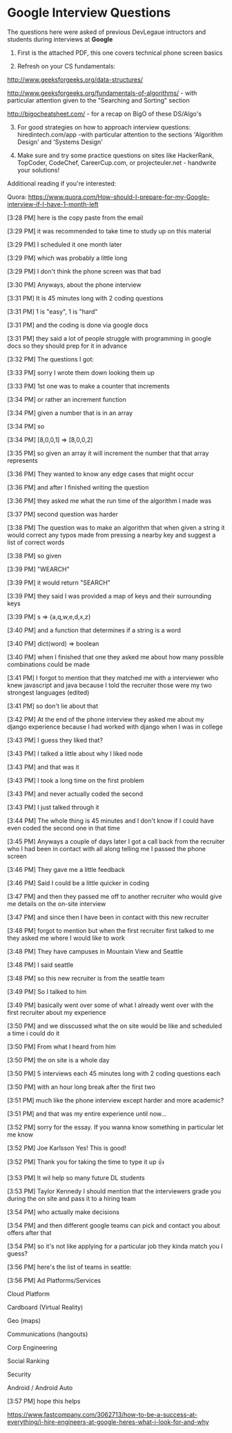 # Google Interview Questions

The questions here were asked of previous DevLegaue intructors and students during interviews at **Google**

1. First is the attached PDF, this one covers technical phone screen basics

2. Refresh on your CS fundamentals:

http://www.geeksforgeeks.org/data-structures/

http://www.geeksforgeeks.org/fundamentals-of-algorithms/ - with particular attention given to the "Searching and Sorting" section

http://bigocheatsheet.com/ - for a recap on BigO of these DS/Algo's

3. For good strategies on how to approach interview questions: hiredintech.com/app -with particular attention to the sections 'Algorithm Design' and 'Systems Design'

4. Make sure and try some practice questions on sites like HackerRank, TopCoder, CodeChef, CareerCup.com, or projecteuler.net - handwrite your solutions!


Additional reading if you're interested:

Quora: https://www.quora.com/How-should-I-prepare-for-my-Google-interview-if-I-have-1-month-left

[3:28 PM]
here is the copy paste from the email

[3:29 PM]
it was recommended to take time to study up on this material

[3:29 PM]
I scheduled it one month later

[3:29 PM]
which was probably a little long

[3:29 PM]
I don't think the phone screen was that bad

[3:30 PM]
Anyways, about the phone interview

[3:31 PM]
It is 45 minutes long with 2 coding questions

[3:31 PM]
1 is "easy", 1 is "hard"

[3:31 PM]
and the coding is done via google docs

[3:31 PM]
they said a lot of people struggle with programming in google docs so they should prep for it in advance

[3:32 PM]
The questions I got:

[3:33 PM]
sorry I wrote them down looking them up

[3:33 PM]
1st one was to make a counter that increments

[3:34 PM]
or rather an increment function

[3:34 PM]
given a number that is in an array

[3:34 PM]
so

[3:34 PM]
[8,0,0,1] => [8,0,0,2]

[3:35 PM]
so given an array it will increment the number that that array represents

[3:36 PM]
They wanted to know any edge cases that might occur

[3:36 PM]
and after I finished writing the question

[3:36 PM]
they asked me what the run time of the algorithm I made was

[3:37 PM]
second question was harder

[3:38 PM]
The question was to make an algorithm that when given a string it would correct any typos made from pressing a nearby key and suggest a list of correct words

[3:38 PM]
so given

[3:39 PM]
"WEARCH"

[3:39 PM]
it would return "SEARCH"

[3:39 PM]
they said I was provided a map of keys and their surrounding keys

[3:39 PM]
s => {a,q,w,e,d,x,z}

[3:40 PM]
and a function that determines if a string is a word

[3:40 PM]
dict(word) => boolean

[3:40 PM]
when I finished that one they asked me about how many possible combinations could be made

[3:41 PM]
I forgot to mention that they matched me with a interviewer who knew javascript and java because I told the recruiter those were my two strongest languages (edited)

[3:41 PM]
so don't lie about that

[3:42 PM]
At the end of the phone interview they asked me about my django experience because I had worked with django when I was in college

[3:43 PM]
I guess they liked that?

[3:43 PM]
I talked a little about why I liked node

[3:43 PM]
and that was it

[3:43 PM]
I took a long time on the first problem

[3:43 PM]
and never actually coded the second

[3:43 PM]
I just talked through it

[3:44 PM]
The whole thing is 45 minutes and I don't know if I could have even coded the second one in that time

[3:45 PM]
Anyways a couple of days later I got a call back from the recruiter who I had been in contact with all along telling me I passed the phone screen

[3:46 PM]
They gave me a little feedback

[3:46 PM]
Said I could be a little quicker in coding

[3:47 PM]
and then they passed me off to another recruiter who would give me details on the on-site interview

[3:47 PM]
and since then I have been in contact with this new recruiter

[3:48 PM]
forgot to mention but when the first recruiter first talked to me they asked me where I would like to work

[3:48 PM]
They have campuses in Mountain View and Seattle

[3:48 PM]
I said seattle

[3:48 PM]
so this new recruiter is from the seattle team

[3:49 PM]
So I talked to him

[3:49 PM]
basically went over some of what I already went over with the first recruiter about my experience

[3:50 PM]
and we disscussed what the on site would be like and scheduled a time i could do it

[3:50 PM]
From what I heard from him

[3:50 PM]
the on site is a whole day

[3:50 PM]
5 interviews each 45 minutes long with 2 coding questions each

[3:50 PM]
with an hour long break after the first two

[3:51 PM]
much like the phone interview except harder and more academic?

[3:51 PM]
and that was my entire experience until now...

[3:52 PM]
sorry for the essay. If you wanna know something in particular let me know

[3:52 PM]
Joe Karlsson Yes! This is good!

[3:52 PM]
Thank you for taking the time to type it up :thumbsup:

[3:53 PM]
It wil help so many future DL students

[3:53 PM]
Taylor Kennedy I should mention that the interviewers grade you during the on site and pass it to a hiring team

[3:54 PM]
who actually make decisions

[3:54 PM]
and then different google teams can pick and contact you about offers after that

[3:54 PM]
so it's not like applying for a particular job they kinda match you I guess?

[3:56 PM]
here's the list of teams in seattle:

[3:56 PM]
Ad Platforms/Services

   Cloud Platform

   Cardboard (Virtual Reality)

   Geo (maps)

   Communications (hangouts)

   Corp Engineering

   Social Ranking

   Security

   Android / Android Auto

[3:57 PM]
hope this helps

https://www.fastcompany.com/3062713/how-to-be-a-success-at-everything/i-hire-engineers-at-google-heres-what-i-look-for-and-why